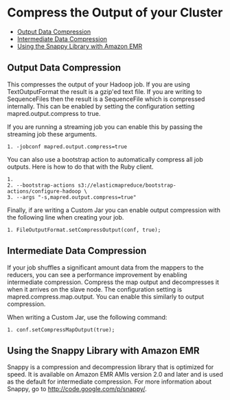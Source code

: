 # Compress the Output of your Cluster<a name="emr-plan-output-compression"></a>


+ [Output Data Compression](#HadoopOutputDataCompression)
+ [Intermediate Data Compression](#HadoopIntermediateDataCompression)
+ [Using the Snappy Library with Amazon EMR](#emr-using-snappy)

## Output Data Compression<a name="HadoopOutputDataCompression"></a>

 This compresses the output of your Hadoop job\. If you are using TextOutputFormat the result is a gzip'ed text file\. If you are writing to SequenceFiles then the result is a SequenceFile which is compressed internally\. This can be enabled by setting the configuration setting mapred\.output\.compress to true\. 

 If you are running a streaming job you can enable this by passing the streaming job these arguments\. 

```
1. -jobconf mapred.output.compress=true
```

 You can also use a bootstrap action to automatically compress all job outputs\. Here is how to do that with the Ruby client\. 

```
1.    
2. --bootstrap-actions s3://elasticmapreduce/bootstrap-actions/configure-hadoop \
3. --args "-s,mapred.output.compress=true"
```

 Finally, if are writing a Custom Jar you can enable output compression with the following line when creating your job\. 

```
1. FileOutputFormat.setCompressOutput(conf, true);
```

## Intermediate Data Compression<a name="HadoopIntermediateDataCompression"></a>

 If your job shuffles a significant amount data from the mappers to the reducers, you can see a performance improvement by enabling intermediate compression\. Compress the map output and decompresses it when it arrives on the slave node\. The configuration setting is mapred\.compress\.map\.output\. You can enable this similarly to output compression\. 

 When writing a Custom Jar, use the following command: 

```
1. conf.setCompressMapOutput(true);
```

## Using the Snappy Library with Amazon EMR<a name="emr-using-snappy"></a>

Snappy is a compression and decompression library that is optimized for speed\. It is available on Amazon EMR AMIs version 2\.0 and later and is used as the default for intermediate compression\. For more information about Snappy, go to [http://code\.google\.com/p/snappy/](http://code.google.com/p/snappy/)\. 